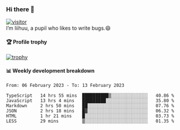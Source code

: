 ### Hi there 👋
[![visitor](https://visitor-badge.glitch.me/badge?page_id=liihuu&right_color=blue)](https://github.com/liihuu)<br>
I’m liihuu, a pupil who likes to write bugs.😄


#### 🏆 Profile trophy
[![trophy](https://github-profile-trophy.vercel.app?username=liihuu&margin-w=16&margin-h=16&rank=-C,-B)](https://github.com/liihuu)


#### 📊 Weekly development breakdown
<!--START_SECTION:waka-->

```text
From: 06 February 2023 - To: 13 February 2023

TypeScript   14 hrs 55 mins  ██████████▒░░░░░░░░░░░░░░   40.86 %
JavaScript   13 hrs 4 mins   █████████░░░░░░░░░░░░░░░░   35.80 %
Markdown     2 hrs 50 mins   ██░░░░░░░░░░░░░░░░░░░░░░░   07.76 %
JSON         2 hrs 18 mins   █▓░░░░░░░░░░░░░░░░░░░░░░░   06.32 %
HTML         1 hr 21 mins    █░░░░░░░░░░░░░░░░░░░░░░░░   03.73 %
LESS         29 mins         ▒░░░░░░░░░░░░░░░░░░░░░░░░   01.35 %
```

<!--END_SECTION:waka-->

<!--
**liihuu/liihuu** is a ✨ _special_ ✨ repository because its `README.md` (this file) appears on your GitHub profile.

Here are some ideas to get you started:

- 🔭 I’m currently working on ...
- 🌱 I’m currently learning ...
- 👯 I’m looking to collaborate on ...
- 🤔 I’m looking for help with ...
- 💬 Ask me about ...
- 📫 How to reach me: ...
- 😄 Pronouns: ...
- ⚡ Fun fact: ...
-->
